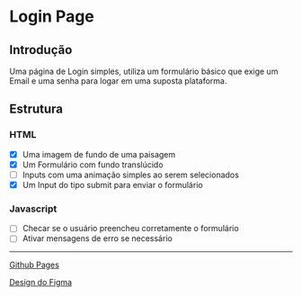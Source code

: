 # Login Page

<h2>Introdução</h2>

<p>Uma página de Login simples, utiliza um formulário básico que exige um Email e uma senha para logar em uma suposta plataforma. </p>

<h2>Estrutura</h2>

<h3>HTML</h3>

- [X] Uma imagem de fundo de uma paisagem
- [X] Um Formulário com fundo translúcido
- [ ] Inputs com uma animação simples ao serem selecionados
- [X] Um Input do tipo submit para enviar o formulário

<h3> Javascript</h3>

- [ ] Checar se o usuário preencheu corretamente o formulário
- [ ] Ativar mensagens de erro se necessário
<hr>

<p><a href="https://caciodavi.github.io/Login-Page/" target="_blank"> Github Pages</a></p>

<p><a href="https://www.figma.com/design/k4az9MHKqcbXHWkjfpLMlU/Login-Page?node-id=0-1&t=mhAFQPyyH23E0VNR-1" target="_blank">Design do Figma</a></p>




